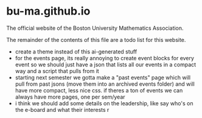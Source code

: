 # bu-ma.github.io
The official website of the Boston University Mathematics Association.

The remainder of the contents of this file are a todo list for this website.

- create a theme instead of this ai-generated stuff
- for the events page, its really annoying to create event blocks for every event so we should just have a json that lists all our events in a compact way and a script that pulls from it
- starting next semester we gotta make a "past events" page which will pull from past jsons (move them into an archived events folder) and will have more compact, less nice css. if theres a ton of events we can always have more pages, one per sem/year
- i think we should add some details on the leadership, like say who's on the e-board and what their interests r